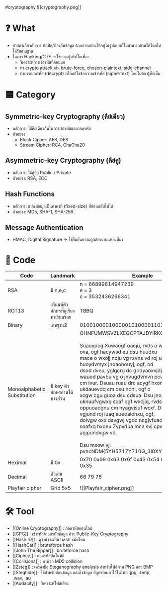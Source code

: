 #cryptography
![[cryptography.png]]
# ❓ What
- ศาสตร์เกี่ยวกับการ ปกปิด/ป้องกันข้อมูล ด้วยการแปลงให้อยู่ในรูปแบบที่ไม่สามารถอ่านได้โดยไม่ได้รับอนุญาต
- ในการ Hacking/CTF จะใช้ความรู้คริปโตเพื่อ:
    - วิเคราะห์การเข้ารหัสที่อ่อนแอ
    - ทำ crypto attack เช่น brute-force, chosen-plaintext, side-channel
    - ทำการถอดรหัส (decrypt) หรือแก้ไขข้อความเข้ารหัส (ciphertext) โดยไม่ต้องรู้คีย์เต็ม
# 🟦 Category
## Symmetric-key Cryptography (คีย์เดียว)
- หลักการ: ใช้คีย์เดียวกันในการเข้ารหัสและถอดรหัส
- ตัวอย่าง
    - Block Cipher: AES, DES
    - Stream Cipher: RC4, ChaCha20
## Asymmetric-key Cryptography (คีย์คู่)
- หลักการ: ใช้คู่คีย์ Public / Private
- ตัวอย่าง: RSA, ECC
## Hash Functions
- หลักการ: แปลงข้อมูลเป็นค่าคงที่ (fixed-size) ที่ย้อนกลับไม่ได้
- ตัวอย่าง: MD5, SHA-1, SHA-256
## Message Authentication
- HMAC, Digital Signature → ใช้ยืนยันความถูกต้องและแหล่งที่มา
# 🔗 Code

| **Code**                    | **Landmark**                         | **Example**                                                                                                                                                                                                                                                                                                                                                                                                                                                                                                                                                                                                                                                                                                                                        |
| --------------------------- | ------------------------------------ | -------------------------------------------------------------------------------------------------------------------------------------------------------------------------------------------------------------------------------------------------------------------------------------------------------------------------------------------------------------------------------------------------------------------------------------------------------------------------------------------------------------------------------------------------------------------------------------------------------------------------------------------------------------------------------------------------------------------------------------------------- |
| RSA                         | มี n,e,c                             | n = 86899814947239  <br>e = 3  <br>c = 3532436266341                                                                                                                                                                                                                                                                                                                                                                                                                                                                                                                                                                                                                                                                                               |
| ROT13                       | เห็นแค่ตัวอักษรที่ดูเรียงทาเรียบร้อย | TBBQ                                                                                                                                                                                                                                                                                                                                                                                                                                                                                                                                                                                                                                                                                                                                               |
| Binary                      | เลขฐาน2                              | 01001000010000010100001101001011                                                                                                                                                                                                                                                                                                                                                                                                                                                                                                                                                                                                                                                                                                                   |
| Monoalphabetic Substitution | มี key ตัวอักษรอ่านได้บางส่วน        | OHNFUMWSVZLXEGCPTAJDYIRKQB  <br>  <br>Suauypcg Xuwaogf oacju, rvds o waoiu ogf jdoduxq ova, ogf hacywsd eu dsu huudxu  <br>mace o wxojj noju vg rsvns vd roj ugnxcjuf. Vd roj o huoydvmyx jnoaohouyj, ogf, od  <br>dsod dveu, yglgcrg dc godyaoxvjdj—cm ncyaju o wauod pavbu vg o jnvugdvmvn pcvgd  <br>cm ivur. Dsuau ruau drc acygf hxonl jpcdj guoa cgu ukdauevdq cm dsu honl, ogf o  <br>xcgw cgu guoa dsu cdsua. Dsu jnoxuj ruau uknuufvgwxq soaf ogf wxcjjq, rvds oxx dsu  <br>oppuoaognu cm hyagvjsuf wcxf. Dsu ruvwsd cm dsu vgjund roj iuaq aueoalohxu, ogf,  <br>dolvgw oxx dsvgwj vgdc ncgjvfuaodvcg, V ncyxf soafxq hxoeu Zypvdua mca svj cpvgvcg  <br>aujpundvgw vd.  <br>  <br>Dsu mxow vj: pvncNDM{5YH5717Y710G_3I0XY710G_03055505} |
| Heximal                     | มี 0x                                | 0x70 0x69 0x63 0x6f 0x43 0x54 0x46 0x7b 0x34 0x35                                                                                                                                                                                                                                                                                                                                                                                                                                                                                                                                                                                                                                                                                                  |
| Decimal                     | ตัวเลข ASCII                         | 66 79 78                                                                                                                                                                                                                                                                                                                                                                                                                                                                                                                                                                                                                                                                                                                                           |
| Playfair cipher             | Grid 5x5                             | ![[Playfair_cipher.png]]                                                                                                                                                                                                                                                                                                                                                                                                                                                                                                                                                                                                                                                                                                                           |

# 🛠️ Tool
- [[Online Cryptography]] : ถอดรหัสออนไลน์
- [[GPG]] : เข้ารหัส/ถอดรหัสข้อมูล ด้วย Public-Key Cryptography
- [[Hash ID]] : ดูว่าน่าจะเป็น hash ชนิดไหน
- [[HashCat]] : bruteforce hash
- [[John The Ripper]] : bruteforce hash
- [[Ciphey]] : ถอดรหัสอัตโนมัติ
- [[Collisions]] : หาพวก MD5 collision
- [[Zsteg]] : เครื่องมือ Steganography analysis สำหรับไฟล์ภาพ PNG และ BMP
- [[Steghide]] : ใช้สำหรับซ่อนข้อมูล และดึงข้อมูล ที่ถูกซ่อนเอาไว้ในไฟล์ .jpg, .bmp, .wav, .au
- [[Audacity]] : วิเคราะห์ไฟล์เสียง